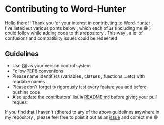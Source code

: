 # Contributing to Word-Hunter
Hello there !! Thank you for your interest in contributing to [Word-Hunter](https://github.com/shravan97/WordHunter) . I've listed out various points below , which each of us (including me :grin: ) could follow while adding code to this repository . This way , a lot of confusions and compatibilty issues could be redeemed  

## Guidelines
* Use [Git](http://git-scm.com) as your version control system  
* Follow [PEP8](https://www.python.org/dev/peps/pep-0008/) conventions  
* Please name identifiers (variables , classes , functions ...etc) with readable names  
* Please don't forget to rigorously test every feature you add before pushing code  
* Also update the contributors' list in [README.md](https://github.com/shravan97/WordHunter/blob/master/README.md) before giving your pull request  

If you find that I haven't adhered to any of the above guidelines anywhere in my repository , please feel free to point it out as an [issue](https://github.com/shravan97/WordHunter/issues) and correct me :smile:  